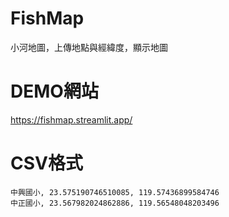 # FishMap
小河地圖，上傳地點與經緯度，顯示地圖
# DEMO網站
https://fishmap.streamlit.app/
# CSV格式
``` 
中興國小, 23.575190746510085, 119.57436899584746
中正國小, 23.567982024862886, 119.56548048203496
```

